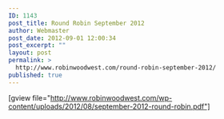 ```yaml
---
ID: 1143
post_title: Round Robin September 2012
author: Webmaster
post_date: 2012-09-01 12:00:34
post_excerpt: ""
layout: post
permalink: >
  http://www.robinwoodwest.com/round-robin-september-2012/
published: true
---
```

[gview file="http://www.robinwoodwest.com/wp-content/uploads/2012/08/september-2012-round-robin.pdf"]